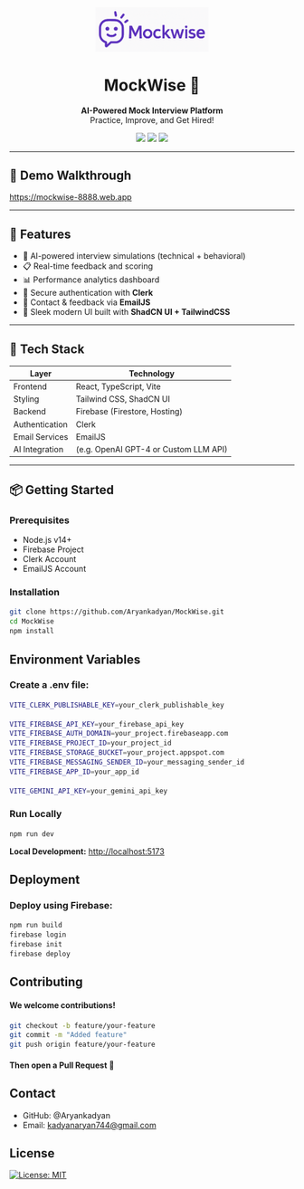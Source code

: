 <p align="center">
  <img src="/public/assets/log/MockWise.png"   alt="MockWise Logo"  width="200"/>
</p>

<h1 align="center">MockWise 🎯</h1>

<p align="center">
  <b>AI-Powered Mock Interview Platform</b>  
  <br/>
  Practice, Improve, and Get Hired!
</p>

<p align="center">
  <img src="https://img.shields.io/github/stars/Aryankadyan/MockWise?style=flat-square" />
  <img src="https://img.shields.io/github/forks/Aryankadyan/MockWise?style=flat-square" />
  <img src="https://img.shields.io/github/deployments/Aryankadyan/MockWise/production?label=deploy&style=flat-square" />
</p>

---

## 🎥 Demo Walkthrough

https://mockwise-8888.web.app

---

## 🚀 Features

- 🎤 AI-powered interview simulations (technical + behavioral)
- 📋 Real-time feedback and scoring
- 📊 Performance analytics dashboard
- 🔐 Secure authentication with **Clerk**
- 💌 Contact & feedback via **EmailJS**
- 💅 Sleek modern UI built with **ShadCN UI + TailwindCSS**

---

## 🧰 Tech Stack

| Layer            | Technology                             |
|------------------|----------------------------------------|
| Frontend         | React, TypeScript, Vite                |
| Styling          | Tailwind CSS, ShadCN UI                |
| Backend          | Firebase (Firestore, Hosting)          |
| Authentication   | Clerk                                  |
| Email Services   | EmailJS                                |
| AI Integration   | (e.g. OpenAI GPT-4 or Custom LLM API)  |

---

## 📦 Getting Started

### Prerequisites

- Node.js v14+
- Firebase Project
- Clerk Account
- EmailJS Account

### Installation

```bash
git clone https://github.com/Aryankadyan/MockWise.git
cd MockWise
npm install
```


## Environment Variables

### Create a .env file:
```bash
VITE_CLERK_PUBLISHABLE_KEY=your_clerk_publishable_key

VITE_FIREBASE_API_KEY=your_firebase_api_key
VITE_FIREBASE_AUTH_DOMAIN=your_project.firebaseapp.com
VITE_FIREBASE_PROJECT_ID=your_project_id
VITE_FIREBASE_STORAGE_BUCKET=your_project.appspot.com
VITE_FIREBASE_MESSAGING_SENDER_ID=your_messaging_sender_id
VITE_FIREBASE_APP_ID=your_app_id

VITE_GEMINI_API_KEY=your_gemini_api_key
```

### Run Locally
```bash
npm run dev
```
**Local Development:** [http://localhost:5173](http://localhost:5173)

## Deployment 
### Deploy using Firebase:
```bash
npm run build
firebase login
firebase init
firebase deploy
```

## Contributing
#### We welcome contributions!
```bash
git checkout -b feature/your-feature
git commit -m "Added feature"
git push origin feature/your-feature
```
#### Then open a Pull Request 🙌

## Contact
- GitHub: @Aryankadyan
- Email: kadyanaryan744@gmail.com

## License
[![License: MIT](https://img.shields.io/badge/License-MIT-blue.svg)](https://opensource.org/licenses/MIT)


